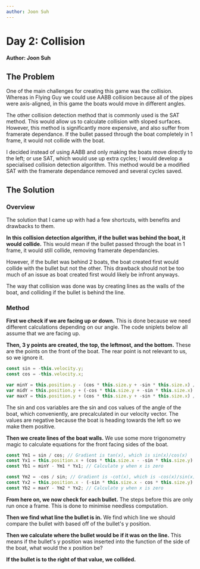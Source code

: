 ```yaml
---
author: Joon Suh
---
```

# Day 2: Collision
#### Author: Joon Suh

## The Problem
One of the main challenges for creating this game was the collision.  Whereas in Flying Guy we could use AABB collision because all of the pipes were axis-aligned, in this game the boats would move in different angles.

The other collision detection method that is commonly used is the SAT method.  This would allow us to calculate collision with sloped surfaces.  However, this method is significantly more expensive, and also suffer from framerate dependance.  If the bullet passed through the boat completely in 1 frame, it would not collide with the boat.

I decided instead of using AABB and only making the boats move directly to the left; or use SAT, which would use up extra cycles; I would develop a specialised collision detection algorithm.  This method would be a modified SAT with the framerate dependance removed and several cycles saved.

## The Solution
### Overview
The solution that I came up with had a few shortcuts, with benefits and drawbacks to them.

**In this collision detection algorithm, if the bullet was behind the boat, it would collide.**  This would mean if the bullet passed through the boat in 1 frame, it would still collide, removing framerate dependancies.  

However, if the bullet was behind 2 boats, the boat created first would collide with the bullet but not the other.  This drawback should not be too much of an issue as boat created first would likely be infront anyways.

The way that collision was done was by creating lines as the walls of the boat, and colliding if the bullet is behind the line.  

### Method
**First we check if we are facing up or down.**  This is done because we need different calculations depending on our angle.  The code sniplets below all assume that we are facing up.

**Then, 3 y points are created, the top, the leftmost, and the bottom.**  These are the points on the front of the boat.  The rear point is not relevant to us, so we ignore it.
```typescript
const sin = -this.velocity.y;
const cos = -this.velocity.x;

var minY = this.position.y - (cos * this.size.y + -sin * this.size.x) / 2;
var midY = this.position.y + (-cos * this.size.y + -sin * this.size.x) / 2;
var maxY = this.position.y + (cos * this.size.y + -sin * this.size.x) / 2;
```
The sin and cos variables are the sin and cos values of the angle of the boat, which conveniently, are precalculated in our velocity vector.  The values are negative because the boat is heading towards the left so we make them positive.  

**Then we create lines of the boat walls.**  We use some more trigonometry magic to calculate equations for the front facing sides of the boat.
```typescript
const Ym1 = sin / cos; // Gradient is tan(x), which is sin(x)/cos(x)
const Yx1 = this.position.x + (cos * this.size.x - -sin * this.size.y) / 2; // Get the x value of the top point 
const Yb1 = minY - Ym1 * Yx1; // Calculate y when x is zero 

const Ym2 = -cos / sin; // Gradient is -cot(x), which is -cos(x)/sin(x)
const Yx2 = this.position.x - (-sin * this.size.x - cos * this.size.y) / 2; // Get the x value of the bottom point
const Yb2 = maxY - Ym2 * Yx2; // Calculate y when x is zero 
```
**From here on, we now check for each bullet.** The steps before this are only run once a frame.  This is done to minimise needless computation.

**Then we find what line the bullet is in.** We find which line we should compare the bullet with based off of the bullet's y position.

**Then we calculate where the bullet would be if it was on the line.** This means if the bullet's y position was inserted into the function of the side of the boat, what would the x position be?

**If the bullet is to the right of that value, we collided.**

